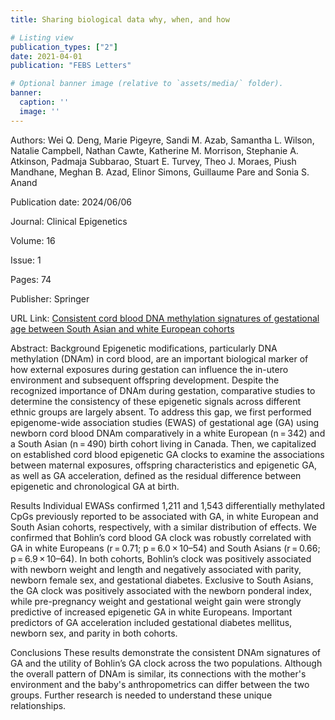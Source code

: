 ```yaml
---
title: Sharing biological data why, when, and how

# Listing view
publication_types: ["2"]
date: 2021-04-01
publication: "FEBS Letters"

# Optional banner image (relative to `assets/media/` folder).
banner:
  caption: ''
  image: ''
---
```

Authors: Wei Q. Deng, Marie Pigeyre, Sandi M. Azab, Samantha L. Wilson, Natalie Campbell, Nathan Cawte, Katherine M. Morrison, Stephanie A. Atkinson, Padmaja Subbarao, Stuart E. Turvey, Theo J. Moraes, Piush Mandhane, Meghan B. Azad, Elinor Simons, Guillaume Pare and Sonia S. Anand

Publication date: 2024/06/06

Journal: Clinical Epigenetics

Volume: 16

Issue: 1

Pages: 74

Publisher: Springer

URL Link: [Consistent cord blood DNA methylation signatures of gestational age between South Asian and white European cohorts](https://link.springer.com/article/10.1186/s13148-024-01684-0)

Abstract: 
Background
Epigenetic modifications, particularly DNA methylation (DNAm) in cord blood, are an important biological marker of how external exposures during gestation can influence the in-utero environment and subsequent offspring development. Despite the recognized importance of DNAm during gestation, comparative studies to determine the consistency of these epigenetic signals across different ethnic groups are largely absent. To address this gap, we first performed epigenome-wide association studies (EWAS) of gestational age (GA) using newborn cord blood DNAm comparatively in a white European (n = 342) and a South Asian (n = 490) birth cohort living in Canada. Then, we capitalized on established cord blood epigenetic GA clocks to examine the associations between maternal exposures, offspring characteristics and epigenetic GA, as well as GA acceleration, defined as the residual difference between epigenetic and chronological GA at birth.

Results
Individual EWASs confirmed 1,211 and 1,543 differentially methylated CpGs previously reported to be associated with GA, in white European and South Asian cohorts, respectively, with a similar distribution of effects. We confirmed that Bohlin’s cord blood GA clock was robustly correlated with GA in white Europeans (r = 0.71; p = 6.0 × 10–54) and South Asians (r = 0.66; p = 6.9 × 10–64). In both cohorts, Bohlin’s clock was positively associated with newborn weight and length and negatively associated with parity, newborn female sex, and gestational diabetes. Exclusive to South Asians, the GA clock was positively associated with the newborn ponderal index, while pre-pregnancy weight and gestational weight gain were strongly predictive of increased epigenetic GA in white Europeans. Important predictors of GA acceleration included gestational diabetes mellitus, newborn sex, and parity in both cohorts.

Conclusions
These results demonstrate the consistent DNAm signatures of GA and the utility of Bohlin’s GA clock across the two populations. Although the overall pattern of DNAm is similar, its connections with the mother's environment and the baby's anthropometrics can differ between the two groups. Further research is needed to understand these unique relationships.